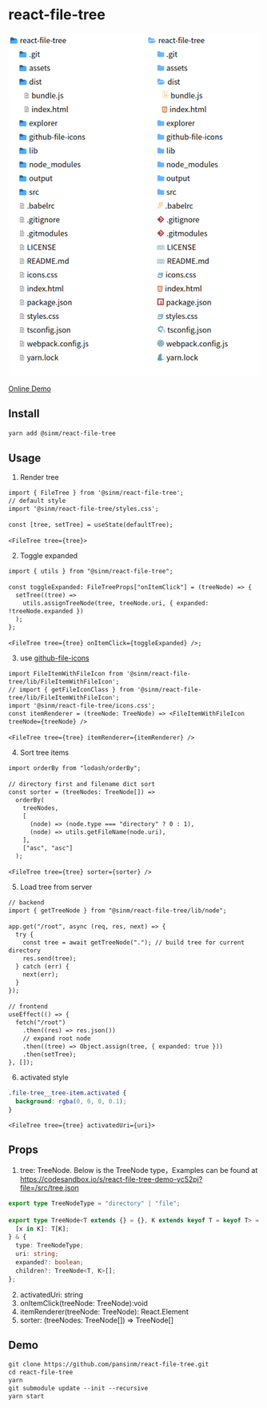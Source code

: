 # react-file-tree

![](./assets/appearence.png)

[Online Demo](https://codesandbox.io/s/react-file-tree-demo-yc52pj)

## Install

```bash
yarn add @sinm/react-file-tree
```

## Usage

1. Render tree

```tsx
import { FileTree } from '@sinm/react-file-tree';
// default style
import '@sinm/react-file-tree/styles.css';

const [tree, setTree] = useState(defaultTree);

<FileTree tree={tree}>
```

2. Toggle expanded

```tsx
import { utils } from "@sinm/react-file-tree";

const toggleExpanded: FileTreeProps["onItemClick"] = (treeNode) => {
  setTree((tree) =>
    utils.assignTreeNode(tree, treeNode.uri, { expanded: !treeNode.expanded })
  );
};

<FileTree tree={tree} onItemClick={toggleExpanded} />;
```

3. use [github-file-icons](https://github.com/homerchen19/github-file-icons)

```tsx
import FileItemWithFileIcon from '@sinm/react-file-tree/lib/FileItemWithFileIcon';
// import { getFileIconClass } from '@sinm/react-file-tree/lib/FileItemWithFileIcon';
import '@sinm/react-file-tree/icons.css';
const itemRenderer = (treeNode: TreeNode) => <FileItemWithFileIcon treeNode={treeNode} />

<FileTree tree={tree} itemRenderer={itemRenderer} />
```

4. Sort tree items

```tsx
import orderBy from "lodash/orderBy";

// directory first and filename dict sort
const sorter = (treeNodes: TreeNode[]) =>
  orderBy(
    treeNodes,
    [
      (node) => (node.type === "directory" ? 0 : 1),
      (node) => utils.getFileName(node.uri),
    ],
    ["asc", "asc"]
  );

<FileTree tree={tree} sorter={sorter} />
```

5. Load tree from server

```tsx
// backend
import { getTreeNode } from "@sinm/react-file-tree/lib/node";

app.get("/root", async (req, res, next) => {
  try {
    const tree = await getTreeNode("."); // build tree for current directory
    res.send(tree);
  } catch (err) {
    next(err);
  }
});

// frontend
useEffect(() => {
  fetch("/root")
    .then((res) => res.json())
    // expand root node
    .then((tree) => Object.assign(tree, { expanded: true }))
    .then(setTree);
}, []);
```
6. activated style
```css
.file-tree__tree-item.activated {
  background: rgba(0, 0, 0, 0.1);
}
```

```tsx
<FileTree tree={tree} activatedUri={uri}>
```

## Props
1. tree: TreeNode. Below is the TreeNode type，Examples can be found at https://codesandbox.io/s/react-file-tree-demo-yc52pj?file=/src/tree.json
  ```ts
  export type TreeNodeType = "directory" | "file";

  export type TreeNode<T extends {} = {}, K extends keyof T = keyof T> = {
    [x in K]: T[K];
  } & {
    type: TreeNodeType;
    uri: string;
    expanded?: boolean;
    children?: TreeNode<T, K>[];
  };
  ```
2. activatedUri: string
3. onItemClick(treeNode: TreeNode):void
4. itemRenderer(treeNode: TreeNode): React.Element
5. sorter: (treeNodes: TreeNode[]) => TreeNode[]

## Demo

```
git clone https://github.com/pansinm/react-file-tree.git
cd react-file-tree
yarn
git submodule update --init --recursive
yarn start
```
